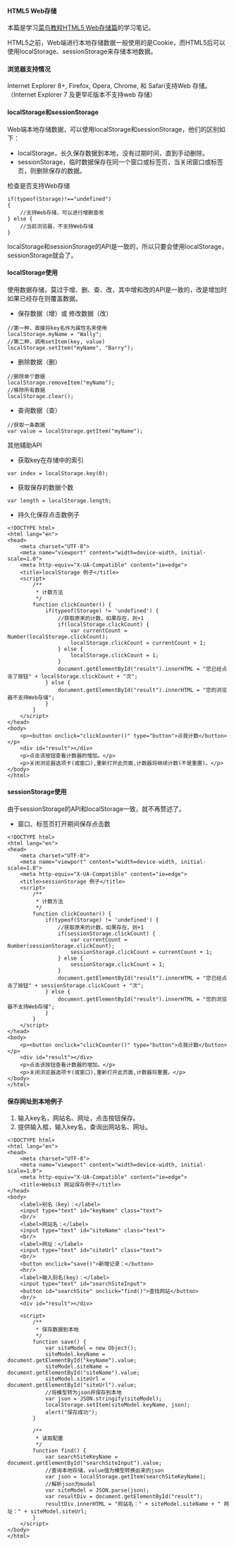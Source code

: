 #### HTML5 Web存储

本篇是学习[菜鸟教程HTML5 Web存储篇](https://www.runoob.com/html/html5-webstorage.html)的学习笔记。

HTML5之前，Web端进行本地存储数据一般使用的是Cookie，而HTML5后可以使用localStorage、sessionStorage来存储本地数据。

#### 浏览器支持情况

Internet Explorer 8+, Firefox, Opera, Chrome, 和 Safari支持Web 存储。（Internet Explorer 7 及更早IE版本不支持web 存储）

#### localStorage和sessionStorage

Web端本地存储数据，可以使用localStorage和sessionStorage，他们的区别如下：

- localStorage，长久保存数据到本地，没有过期时间，直到手动删除。
- sessionStorage，临时数据保存在同一个窗口或标签页，当关闭窗口或标签页，则删除保存的数据。

检查是否支持Web存储

```
if(typeof(Storage)!=="undefined")
{
    //支持Web存储，可以进行增删查改
} else {
    //当前浏览器，不支持Web存储
}
```

localStorage和sessionStorage的API是一致的，所以只要会使用localStorage，sessionStorage就会了。

#### localStorage使用

使用数据存储，莫过于增、删、查、改，其中增和改的API是一致的，改是增加时如果已经存在则覆盖数据。

- 保存数据（增）或 修改数据（改）

```
//第一种，直接将key名作为属性名来使用
localStorage.myName = "Wally";
//第二种，调用setItem(key, value)
localStorage.setItem("myName", "Barry");
```

- 删除数据（删）

```
//删除单个数据
localStorage.removeItem("myName");
//移除所有数据
localStorage.clear();
```

- 查询数据（查）

```
//获取一条数据
var value = localStorage.getItem("myName");
```

其他辅助API

- 获取key在存储中的索引

```
var index = localStorage.key(0);
```

- 获取保存的数据个数

```
var length = localStorage.length;
```

- 持久化保存点击数例子

```
<!DOCTYPE html>
<html lang="en">
<head>
    <meta charset="UTF-8">
    <meta name="viewport" content="width=device-width, initial-scale=1.0">
    <meta http-equiv="X-UA-Compatible" content="ie=edge">
    <title>localStorage 例子</title>
    <script>
        /**
         * 计数方法
         */
        function clickCounter() {
            if(typeof(Storage) != 'undefined') {
                //获取原来的计数，如果存在，则+1
                if(localStorage.clickCount) {
                    var currentCount = Number(localStorage.clickCount);
                    localStorage.clickCount = currentCount + 1;
                } else {
                    localStorage.clickCount = 1;
                }
                document.getElementById("result").innerHTML = "您已经点击了按钮" + localStorage.clickCount + "次";
            } else {
                document.getElementById("result").innerHTML = "您的浏览器不支持Web存储";
            }
        }
    </script>
</head>
<body>
    <p><button onclick="clickCounter()" type="button">点我计数</button></p>
    <div id="result"></div>
    <p>点击该按钮查看计数器的增加。</p>
    <p>关闭浏览器选项卡(或窗口),重新打开此页面,计数器将继续计数(不是重置)。</p>
</body>
</html>
```

#### sessionStorage使用

由于sessionStorage的API和localStorage一致，就不再赘述了。

- 窗口、标签页打开期间保存点击数

```
<!DOCTYPE html>
<html lang="en">
<head>
    <meta charset="UTF-8">
    <meta name="viewport" content="width=device-width, initial-scale=1.0">
    <meta http-equiv="X-UA-Compatible" content="ie=edge">
    <title>sessionStorage 例子</title>
    <script>
        /**
         * 计数方法
         */
        function clickCounter() {
            if(typeof(Storage) != 'undefined') {
                //获取原来的计数，如果存在，则+1
                if(sessionStorage.clickCount) {
                    var currentCount = Number(sessionStorage.clickCount);
                    sessionStorage.clickCount = currentCount + 1;
                } else {
                    sessionStorage.clickCount = 1;
                }
                document.getElementById("result").innerHTML = "您已经点击了按钮" + sessionStorage.clickCount + "次";
            } else {
                document.getElementById("result").innerHTML = "您的浏览器不支持Web存储";
            }
        }
    </script>
</head>
<body>
    <p><button onclick="clickCounter()" type="button">点我计数</button></p>
    <div id="result"></div>
    <p>点击该按钮查看计数器的增加。</p>
    <p>关闭浏览器选项卡(或窗口),重新打开此页面,计数器将重置。</p>
</body>
</html>
```

#### 保存网址到本地例子

1. 输入key名，网站名、网址，点击按钮保存。
2. 提供输入框，输入key名，查询出网站名、网址。

```
<!DOCTYPE html>
<html lang="en">
<head>
    <meta charset="UTF-8">
    <meta name="viewport" content="width=device-width, initial-scale=1.0">
    <meta http-equiv="X-UA-Compatible" content="ie=edge">
    <title>Websit 网站保存例子</title>
</head>
<body>
    <label>别名（key）：</label>
    <input type="text" id="keyName" class="text">
    <br/>
    <label>网站名：</label>
    <input type="text" id="siteName" class="text">
    <br/>
    <label>网址：</label>
    <input type="text" id="siteUrl" class="text">
    <br/>
    <button onclick="save()">新增记录：</button>
    <hr/>
    <label>输入别名(key)：</label>
    <input type="text" id="searchSiteInput">
    <button id="searchSite" onclick="find()">查找网站</button>
    <br/>
    <div id="result"></div>

    <script>
        /**
         * 保存数据到本地
         */
        function save() {
            var siteModel = new Object();
            siteModel.keyName = document.getElementById("keyName").value;
            siteModel.siteName = document.getElementById("siteName").value;
            siteModel.siteUrl = document.getElementById("siteUrl").value;
            //将模型转为json并保存到本地
            var json = JSON.stringify(siteModel);
            localStorage.setItem(siteModel.keyName, json);
            alert("保存成功");
        }

        /**
         * 读取配置
         */
        function find() {
            var searchSiteKeyName = document.getElementById("searchSiteInput").value;
            //查询本地存储，value值为模型转换出来的json
            var json = localStorage.getItem(searchSiteKeyName);
            //解析json为model
            var siteModel = JSON.parse(json);
            var resultDiv = document.getElementById("result");
            resultDiv.innerHTML = "网站名：" + siteModel.siteName + " 网址：" + siteModel.siteUrl;
        }
    </script>
</body>
</html>
```